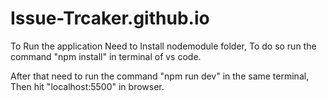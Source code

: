 # Issue-Trcaker.github.io

To Run the application Need to Install nodemodule folder, To do so run the command "npm install" in terminal of vs code.

After that need to run the command "npm run dev" in the same terminal, Then hit "localhost:5500" in browser.